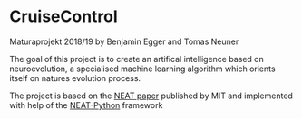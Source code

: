 # CruiseControl
Maturaprojekt 2018/19 by Benjamin Egger and Tomas Neuner

The goal of this project is to create an artifical intelligence based on neuroevolution, a specialised machine learning algorithm which orients itself on natures evolution process.

The project is based on the [NEAT paper](http://nn.cs.utexas.edu/downloads/papers/stanley.ec02.pdf) published by MIT and implemented with help of the [NEAT-Python](https://github.com/CodeReclaimers/neat-python) framework



